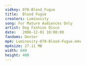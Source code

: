 ```yaml
---
vidkey: 078-Blood_Fugue
title:  Blood Fugue
creators: Luminosity
song: For Mature Audiences Only 
artist: Dog Fashion Disco
date:   2006-12-01 10:00:00
fandoms: Dexter
mp4: Luminosity-078-Blood-Fugue.m4v
mp4size: 27.11 MB
width: 640
height: 480
---
```



  